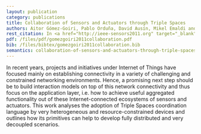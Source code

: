 ```yaml
--- 
layout: publication
category: publications
title: Collaboration of Sensors and Actuators through Triple Spaces
authors: Aitor Gómez-Goiri, Pablo Orduña, David Ausín, Mikel Emaldi and Diego López-de-Ipiña
rest_citation: In <a href="http://ieee-sensors2011.org" target="_blank">IEEE Sensors 2011</a>, pages 651-654. Limerick, Ireland, October 2011. ISBN&#58; <a href="http://ieeexplore.ieee.org/xpl/freeabs_all.jsp?arnumber=6127316">978-1-4244-9290-9</a>.
pdf: /files/pdf/gomezgoiri2011collaboration.pdf
bib: /files/bibtex/gomezgoiri2011collaboration.bib
semantics: collaboration-of-sensors-and-actuators-through-triple-spaces
--- 
```


In recent years, projects and initiatives under Internet of Things have focused mainly on establishing connectivity in a variety of challenging and constrained networking environments.
Hence, a promising next step should be to build interaction models on top of this network connectivity and thus focus on the application layer, i.e. how to achieve useful aggregated functionality out of these Internet-connected ecosystems of sensors and actuators.
This work analyses the adoption of Triple Spaces coordination language by very heterogeneous and resource-constrained devices and outlines how its primitives can help to develop fully distributed and very decoupled scenarios.
